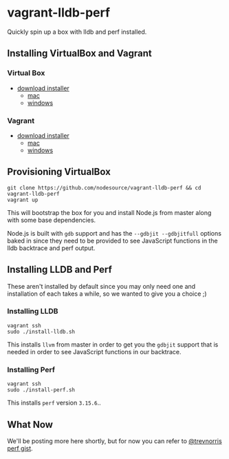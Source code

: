 # vagrant-lldb-perf

Quickly spin up a box with lldb and perf installed.

## Installing VirtualBox and Vagrant 

### Virtual Box

- [download installer](https://www.virtualbox.org/wiki/Downloads)
  - [mac](http://download.virtualbox.org/virtualbox/4.3.14/VirtualBox-4.3.14-95030-OSX.dmg)
  - [windows](http://download.virtualbox.org/virtualbox/4.3.14/VirtualBox-4.3.14-95030-Win.exe)

### Vagrant

- [download installer](https://www.vagrantup.com/downloads)
  - [mac](https://dl.bintray.com/mitchellh/vagrant/vagrant_1.6.3.dmg)
  - [windows](https://dl.bintray.com/mitchellh/vagrant/vagrant_1.6.3.msi)

## Provisioning VirtualBox

```
git clone https://github.com/nodesource/vagrant-lldb-perf && cd vagrant-lldb-perf
vagrant up
```

This will bootstrap the box for you and install Node.js from master along with some base dependencies.

Node.js is built with `gdb` support and has the `--gdbjit --gdbjitfull` options baked in since they need to be provided
to see JavaScript functions in the lldb backtrace and perf output.

## Installing LLDB and Perf

These aren't installed by default since you may only need one and installation of each takes a while, so we wanted
to give you a choice ;)

### Installing LLDB

```
vagrant ssh
sudo ./install-lldb.sh
```

This installs `llvm` from master in order to get you the `gdbjit` support that is needed in order to see JavaScript
functions in our backtrace.

### Installing Perf

```
vagrant ssh
sudo ./install-perf.sh
```

This installs `perf` version `3.15.6`..

## What Now

We'll be posting more here shortly, but for now you can refer to [@trevnorris perf
gist](https://gist.github.com/trevnorris/f0907b010c9d5e24ea97#file-all-my-knowledge-md).
